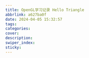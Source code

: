```yaml
---
title: OpenGL学习记录 Hello Triangle
abbrlink: a627ba0f
date: 2024-04-05 15:32:57
tags:
categories:
cover:
description:
swiper_index:
sticky:
---
```


